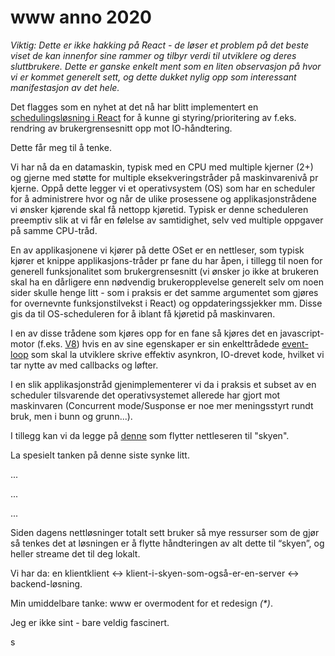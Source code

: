# www anno 2020

_Viktig: Dette er ikke hakking på React - de løser et problem på det beste viset de kan innenfor sine rammer og tilbyr verdi til utviklere og deres sluttbrukere. Dette er ganske enkelt ment som en liten observasjon på hvor vi er kommet generelt sett, og dette dukket nylig opp som interessant manifestasjon av det hele._

Det flagges som en nyhet at det nå har blitt implementert en [schedulingsløsning i React](https://reactjs.org/docs/concurrent-mode-intro.html) for å kunne gi styring/prioritering av f.eks. rendring av brukergrensesnitt opp mot IO-håndtering.

Dette får meg til å tenke.

Vi har nå da en datamaskin, typisk med en CPU med multiple kjerner (2+) og gjerne med støtte for multiple eksekveringstråder på maskinvarenivå pr kjerne. Oppå dette legger vi et operativsystem (OS) som har en scheduler for å administrere hvor og når de ulike prosessene og applikasjonstrådene vi ønsker kjørende skal få nettopp kjøretid. Typisk er denne scheduleren preemptiv slik at vi får en følelse av samtidighet, selv ved multiple oppgaver på samme CPU-tråd.

En av applikasjonene vi kjører på dette OSet er en nettleser, som typisk kjører et knippe applikasjons-tråder pr fane du har åpen, i tillegg til noen for generell funksjonalitet som brukergrensesnitt (vi ønsker jo ikke at brukeren skal ha en dårligere enn nødvendig brukeropplevelse generelt selv om noen sider skulle henge litt - som i praksis er det samme argumentet som gjøres for overnevnte funksjonstilvekst i React) og oppdateringssjekker mm. Disse gis da til OS-scheduleren for å iblant få kjøretid på maskinvaren.

I en av disse trådene som kjøres opp for en fane så kjøres det en javascript-motor (f.eks. [V8](https://v8.dev/)) hvis en av sine egenskaper er sin enkelttrådede [event-loop](https://developer.mozilla.org/en-US/docs/Web/JavaScript/EventLoop) som skal la utviklere skrive effektiv asynkron, IO-drevet kode, hvilket vi tar nytte av med callbacks og løfter.

I en slik applikasjonstråd gjenimplementerer vi da i praksis et subset av en scheduler tilsvarende det operativsystemet allerede har gjort mot maskinvaren (Concurrent mode/Susponse er noe mer meningsstyrt rundt bruk, men i bunn og grunn...).

I tillegg kan vi da legge på [denne](https://mightyapp.com/) som flytter nettleseren til "skyen".

La spesielt tanken på denne siste synke litt.

...

...

...

Siden dagens nettløsninger totalt sett bruker så mye ressurser som de gjør så tenkes det at løsningen er å flytte håndteringen av alt dette til “skyen”, og heller streame det til deg lokalt.

Vi har da: en klientklient <-> klient-i-skyen-som-også-er-en-server <-> backend-løsning.

Min umiddelbare tanke: www er overmodent for et redesign _(*)_.

Jeg er ikke sint - bare veldig fascinert.

s